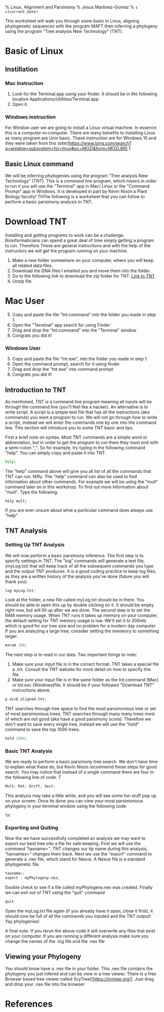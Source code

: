% Linux, Alignment and Parsimony
% Jesus Martinez-Gomez
% `s c(current_date)`


This worksheet will walk you through some basic in Linux, aligning phylogenetic sequences with the program MAFT then inferring a phylogeny using the program "Tree analysis New Technology" (TNT).

# Basic of Linux

## Instillation


### Mac Instruction
1. Look for the Terminal.app using your finder. It should be in the following location Applications/Utilities/Terminal.app
2. Open it. 

### Windows instruction
For Window user we are going to install a Linux virtual machine. In essence this is a computer-in-computer. There are many benefits to installing Linux as many program are Unix basic. These instruction are for Windows 10 and they were taken from this (site)[https://www.bing.com/search?q=window+subsystem+for+linux&pc=MOZI&form=MOZLBR]
1.

## Basic Linux command

We will be inferring phylogenies using the program "Tree analysis New Technology" (TNT). This is a command line program, which means in order to run it you will use the "Terminal" app in Mac/ Linux or the "Command Prompt" app in Windows. It is developed in part by Kevin Nixon a Plant Biology faculty! ThThe following is a worksheet that you can follow to perform a basic parsimony analysis in TNT. 

# Download TNT
Installing and getting programs to work can be a challenge. Bioinformaticians can spend a great deal of time simply getting a program to run. Therefore These are general instructions and with the help of the instructors we will get the program running on your machine. 

1. Make a new folder somewhere on your computer, where you will keep all related data files.  
2. Download the DNA files I emailed you and move them into the folder.
3. Go to the following link to download the zip folder for TNT. [Link to TNT](http://www.lillo.org.ar/phylogeny/tnt/)
4. Unzip file 

# Mac User
5. Copy and paste the file "tnt.command" into the folder you made in step 1. 
6. Open the "Terminal" app search for using Finder
7. Drag and drop the "tnt.command" into the "Terminal" window
8. Congrats you did it!

### Windows User
5. Copy and paste the file "tnt.exe", into the folder you made in step 1. 
6. Open the command prompt, search for it using finder. 
7. Drag and drop the "tnt.exe" into command prompt
8. Congrats you did it!

## Introduction to TNT
As mentioned, TNT is a command line program meaning all inputs will be through the command line (you'll feel like a hacker). An alternative is to write script. A script is a simple text file that has all the instructions (aka commands) you want a program to run. We will not go through how to write a script, instead we will enter the commands one by one into the command line. This section will introduce you to some TNT basic and tips. 

First a brief note on syntax. Most TNT commands are a simple word or abbreviation, but in order to get the program to run them they must end with a semi-colon ";". So for example, try typing in the following command "help". You can simply copy and paste it into TNT. 

```python
help;
```

The "help" command above will give you all list of all the commands that TNT can run. Nifty. The "help" command can also be used to find information about other commands. For example we will be using the "mult" command later on in this workshop. To find out more information about "mult". Type the following. 
```pytbon
help mult;
```
If you are ever unsure about what a particular command does always use "help"


## TNT Analysis

### Setting Up TNT Analysis
We will now perform a basic parsimony inference. The first step is to specify settings in TNT. The "log" commands will generate a text file, (myLog.txt) that will keep track of all the subsequent commands you type and the output TNT produces. It is a good coding practice to keep log files, as they are a written history of the analysis you've done (future you will thank you).
```python
log myLog.txt;
```

Look at the folder, a new file called myLog.txt should be in there. You should be able to open this up by double clicking on it. It should be empty right now, but will fill up after we are done. The second step is to set the RAM memory usage. When TNT runs it takes up memory on your computer, the default setting for TNT memory usage is low. We'll set it to 200mb which is good for our tree size and no problem for a modern day computer. If you are analyzing a large tree, consider setting the memeory to something larger. 
```python
mxram 200;
```

The next step is to read in our data. Two important things to note:
1. Make sure your input file is in the correct format. TNT takes a special file a .tnt. Consult the TNT website for more detail on how to specify this file. 
2. Make sure your input file is in the same folder as the tnt.command (Mac) or tnt.exc (Windows)file. It should be if your followed "Download TNT" instructions above. 
```python
p accD_aligned.tnt;
```

TNT searches through tree space to find the most parsimonious tree or set of most parsimonious trees. TNT searches through many many trees most of which are not good (aka have a good parsimony score). Therefore we don't want to save every single tree, instead we will use the "hold" command to save the top 1000 trees. 
```python
hold 1000;
```

### Basic TNT Analysis 
We are ready to perform a basic parsimony tree search. We don't have time to explain what these do, but Kevin Nixon recommend these steps for good search. You may notice that instead of a single command there are four in the following line of code. T

```python
Mult; Rat; Drift; Sect;
```

This analysis may take a little while, and you will see some fun stuff pop up on your screen. Once its done you can view your most parsimonious phylogeny in your terminal window using the following code. 
```python
tp;
```

### Exporting and Quiting
Now the we have successfully completed an analysis we may want to export our best tree into a file for safe keeping. First we will use the command "taxname=", TNT changes our tip name during this analysis, "taxnames=" changes them back. Next we use the "export" command to generate a .nex file, which stand for Nexus. A Nexus file is a standard phylogenetic file. 
```python
taxname=;
export - myPhylogeny.nex;
```

Double check to see if a file called myPhylogeny.nex was created. Finally we can exit out of TNT using the "quit" command
```python
quit
```

Open the myLog.txt file again (if you already have it open, close it first), it should now be full of all the commands you inputed and the TNT output! Yay phylogenies! 

A final note. If you rerun the above code it will overwrite any files that exist on your computer. If you are running a different analysis make sure you change the names of the .log file and the .nex file 

## Viewing your Phylogeny
You should know have a .nex file in your folder. This .nex file contains the phylogeny you just infered and can be view in a tree viewer. There is a free Browser based tree viewer called (IcyTree)[https://icytree.org/]. Just drag and drop your .nex file into the browser


# References

